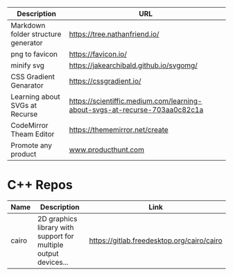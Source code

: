 |Description|URL|
|-|-|
|Markdown folder structure generator|https://tree.nathanfriend.io/|
|png to favicon|https://favicon.io/|
|minify svg|https://jakearchibald.github.io/svgomg/|
|CSS Gradient Genarator|https://cssgradient.io/|
|Learning about SVGs at Recurse|https://scientiffic.medium.com/learning-about-svgs-at-recurse-703aa0c82c1a|
|CodeMirror Theam Editor|https://thememirror.net/create|
|Promote any product|www.producthunt.com|

# C++ Repos

|Name|Description|Link|
|-|-|-|
|cairo|2D graphics library with support for multiple output devices...|https://gitlab.freedesktop.org/cairo/cairo|
